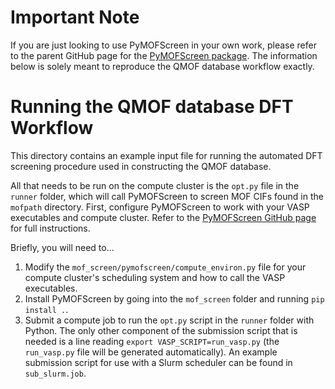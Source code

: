 # Important Note
If you are just looking to use PyMOFScreen in your own work, please refer to the parent GitHub page for the [PyMOFScreen package](https://github.com/arosen93/mof_screen). The information below is solely meant to reproduce the QMOF database workflow exactly.

# Running the QMOF database DFT Workflow
This directory contains an example input file for running the automated DFT screening procedure used in constructing the QMOF database.

All that needs to be run on the compute cluster is the `opt.py` file in the `runner` folder, which will call PyMOFScreen to screen MOF CIFs found in the `mofpath` directory. First, configure PyMOFScreen to work with your VASP executables and compute cluster. Refer to the [PyMOFScreen GitHub page](https://github.com/arosen93/mof_screen) for full instructions.

Briefly, you will need to...
1. Modify the `mof_screen/pymofscreen/compute_environ.py` file for your compute cluster's scheduling system and how to call the VASP executables.
2. Install PyMOFScreen by going into the `mof_screen` folder and running `pip install .`.
3. Submit a compute job to run the `opt.py` script in the `runner` folder with Python. The only other component of the submission script that is needed is a line reading `export VASP_SCRIPT=run_vasp.py` (the `run_vasp.py` file will be generated automatically). An example submission script for use with a Slurm scheduler can be found in `sub_slurm.job`.